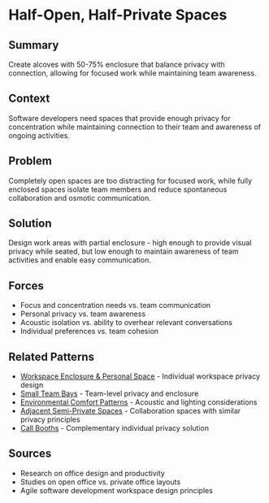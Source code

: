 ---
---
# Half-Open, Half-Private Spaces

## Summary
Create alcoves with 50-75% enclosure that balance privacy with connection, allowing for focused work while maintaining team awareness.

## Context
Software developers need spaces that provide enough privacy for concentration while maintaining connection to their team and awareness of ongoing activities.

## Problem
Completely open spaces are too distracting for focused work, while fully enclosed spaces isolate team members and reduce spontaneous collaboration and osmotic communication.

## Solution
Design work areas with partial enclosure - high enough to provide visual privacy while seated, but low enough to maintain awareness of team activities and enable easy communication.

## Forces
- Focus and concentration needs vs. team communication
- Personal privacy vs. team awareness
- Acoustic isolation vs. ability to overhear relevant conversations
- Individual preferences vs. team cohesion

## Related Patterns
- [Workspace Enclosure & Personal Space](workspace-enclosure-personal-space.md) - Individual workspace privacy design
- [Small Team Bays](small-team-bays.md) - Team-level privacy and enclosure
- [Environmental Comfort Patterns](environmental-comfort-patterns.md) - Acoustic and lighting considerations
- [Adjacent Semi-Private Spaces](adjacent-semi-private-spaces.md) - Collaboration spaces with similar privacy principles
- [Call Booths](call-booths.md) - Complementary individual privacy solution

## Sources
- Research on office design and productivity
- Studies on open office vs. private office layouts
- Agile software development workspace design principles
